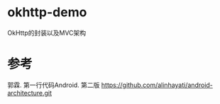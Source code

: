 # okhttp-demo
OkHttp的封装以及MVC架构
# 参考
郭霖. 第一行代码Android. 第二版
https://github.com/alinhayati/android-architecture.git
